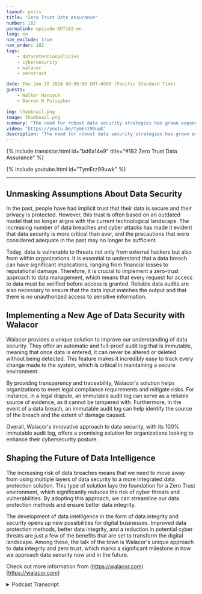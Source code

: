 ```yaml
---
layout: posts
title: "Zero Trust Data Assurance"
number: 182
permalink: episode-EDT182-en
lang: en
nav_exclude: true
nav_order: 182
tags:
    - dataretentionpolicies
    - cybersecurity
    - walacor
    - zerotrust

date: Thu Jan 18 2024 00:00:00 GMT-0800 (Pacific Standard Time)
guests:
    - Walter Hancock
    - Darren W Pulsipher

img: thumbnail.png
image: thumbnail.png
summary: "The need for robust data security strategies has grown exponentially in the digital age, becoming a top priority for businesses around the world. Cybersecurity expert and CTO of Walacor, Walter Hancock, offers keen insight into the importance of data integrity and a zero trust approach in current cybersecurity regimes. "
video: "https://youtu.be/TymErz99uwk"
description: "The need for robust data security strategies has grown exponentially in the digital age, becoming a top priority for businesses around the world. Cybersecurity expert and CTO of Walacor, Walter Hancock, offers keen insight into the importance of data integrity and a zero trust approach in current cybersecurity regimes. "
---
```


<div>
{% include transistor.html id="bd6a14e9" title="#182 Zero Trust Data Assurance" %}

{% include youtube.html id="TymErz99uwk" %}
</div>

---

## Unmasking Assumptions About Data Security

In the past, people have had implicit trust that their data is secure and their privacy is protected. However, this trust is often based on an outdated model that no longer aligns with the current technological landscape. The increasing number of data breaches and cyber attacks has made it evident that data security is more critical than ever, and the precautions that were considered adequate in the past may no longer be sufficient.

Today, data is vulnerable to threats not only from external hackers but also from within organizations. It is essential to understand that a data breach can have significant implications, ranging from financial losses to reputational damage. Therefore, it is crucial to implement a zero-trust approach to data management, which means that every request for access to data must be verified before access is granted. Reliable data audits are also necessary to ensure that the data input matches the output and that there is no unauthorized access to sensitive information.

## Implementing a New Age of Data Security with Walacor

Walacor provides a unique solution to improve our understanding of data security. They offer an automatic and full-proof audit log that is immutable, meaning that once data is entered, it can never be altered or deleted without being detected. This feature makes it incredibly easy to track every change made to the system, which is critical in maintaining a secure environment.

By providing transparency and traceability, Walacor's solution helps organizations to meet legal compliance requirements and mitigate risks. For instance, in a legal dispute, an immutable audit log can serve as a reliable source of evidence, as it cannot be tampered with. Furthermore, in the event of a data breach, an immutable audit log can help identify the source of the breach and the extent of damage caused.

Overall, Walacor's innovative approach to data security, with its 100% immutable audit log, offers a promising solution for organizations looking to enhance their cybersecurity posture.

## Shaping the Future of Data Intelligence

The increasing risk of data breaches means that we need to move away from using multiple layers of data security to a more integrated data protection solution. This type of solution lays the foundation for a Zero Trust environment, which significantly reduces the risk of cyber threats and vulnerabilities. By adopting this approach, we can streamline our data protection methods and ensure better data integrity.

The development of data intelligence in the form of data integrity and security opens up new possibilities for digital businesses. Improved data protection methods, better data integrity, and a reduction in potential cyber threats are just a few of the benefits that are set to transform the digital landscape. Among these, the talk of the town is Walacor's unique approach to data integrity and zero trust, which marks a significant milestone in how we approach data security now and in the future.

Check out more information from (https://walacor.com)[https://walacor.com]



<details>
<summary> Podcast Transcript </summary>

<p></p>

</details>
